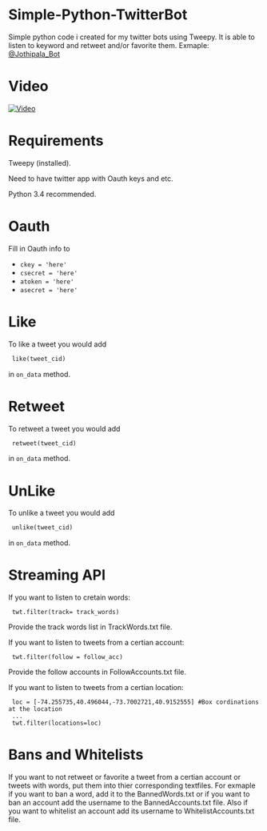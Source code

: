 # Simple-Python-TwitterBot 


Simple python code i created for my twitter bots using Tweepy. It is able to listen to keyword and retweet and/or favorite them. Exmaple: [@Jothipala_Bot](https://twitter.com/Jothipala_Bot)


# Video
[![Video](http://i.imgur.com/14lnzbS.png)](http://www.youtube.com/watch?v=OurIac65qqI)


# Requirements 
Tweepy (installed).


Need to have twitter app with Oauth keys and etc.


Python 3.4 recommended.


# Oauth
Fill in Oauth info to

* `ckey = 'here'`
* `csecret = 'here'`
* `atoken = 'here'`
* `asecret = 'here'`

# Like
To like a tweet you would add

```python
 like(tweet_cid)
```

in ```on_data``` method. 

# Retweet
To retweet a tweet you would add

```python
 retweet(tweet_cid)
```

in ```on_data``` method. 


# UnLike
To unlike a tweet you would add

```python
 unlike(tweet_cid)
```

in ```on_data``` method. 

# Streaming API

If you want to listen to cretain words:

``` 
 twt.filter(track= track_words) 
```
Provide the track words list in TrackWords.txt file.


If you want to listen to tweets from a certian account:

```
 twt.filter(follow = follow_acc)
```
Provide the follow accounts in FollowAccounts.txt file.


If you want to listen to tweets from a certian location:
```
 loc = [-74.255735,40.496044,-73.7002721,40.9152555] #Box cordinations at the location
 ...
 twt.filter(locations=loc)
```


# Bans and Whitelists
If you want to not retweet or favorite a tweet from a certian account or tweets with words,
put them into thier corresponding textfiles. For exmaple if you want to ban a word, add it to 
the BannedWords.txt or if you want to ban an account add the username to the BannedAccounts.txt file.
Also if you want to whitelist an account add its username to WhitelistAccounts.txt file.
